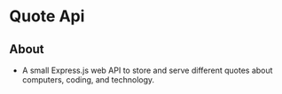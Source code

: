 # Quote Api
## About
- A small Express.js web API to store and serve different quotes about computers, coding, and technology.